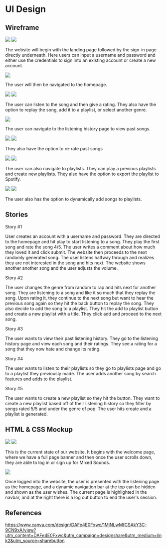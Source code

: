 # UI Design

## Wireframe

![](../ui-design/images/wireframe/landingpage.png)
![](../ui-design/images/wireframe/sign-in-page.png)

The website will begin with the landing page followed by the sign-in page directly underneath. Here users can input a username
and password and either use the credentials to sign into an existing account or create a new account.

![](../ui-design/images/wireframe/homepage.png)

The user will then be navigated to the homepage. 

![](../ui-design/images/wireframe/homepagenavbar.png)
![](../ui-design/images/wireframe/homepagerating.png)

The user can listen to the song and then give a rating. They also have the option to replay the song, add it to a playlist, or select another genre.

![](../ui-design/images/wireframe/listeninghistorynavbar.png)

The user can navigate to the listening history page to view past songs.

![](../ui-design/images/wireframe/listeninghistory.png)
![](../ui-design/images/wireframe/listeninghistoryp2.png)

They also have the option to re-rate past songs

![](../ui-design/images/wireframe/playlists.png)
![](../ui-design/images/wireframe/playlistsp2.png)

The user can also navigate to playlists. They can play a previous playlists and create new playlists. They also
have the option to export the playlist to Spotify.

![](../ui-design/images/wireframe/playlists.png)
![](../ui-design/images/wireframe/playlistsp2.png)

The user also has the option to dynamically add songs to playlists.

## Stories

Story #1

User creates an account with a username and password. They are directed to the homepage and hit play to start listening to a song. They play the first song and rate the song 4/5. The user writes a comment about how much they loved it and click submit. The website then proceeds to the next randomly generated song. The user listens halfway through and realizes they are not interested in the song and hits next. The website shows another another song and the user adjusts the volume.

Story #2

The user changes the genre from random to rap and hits next for another song. They are listening to a song and like it so much that they replay the song. Upon rating it, they continue to the next song but want to hear the previous song again so they hit the back button to replay the song. They also decide to add the song to a playlist. They hit the add to playlist button and create a new playlist with a title. They click add and proceed to the next song.

Story #3

The user wants to view their past listening history. They go to the listening history page and view each song and their ratings. They see a rating for a song that they now hate and change its rating.

Story #4

The user wants to listen to their playlists so they go to playlists page and go to a playlist they previously made. The user adds another song by search features and adds to the playlist.

Story #5

The user wants to create a new playlist so they hit the button. They want to create a new playlist based off of their listening history so they filter by songs rated 5/5 and under the genre of pop. The user hits create and a playlist is generated.

## HTML & CSS Mockup

![](../ui-design/images/website/index1.png)
![](../ui-design/images/website/index2.png)

This is the current state of our website. It begins with the welcome page, where we have a full page banner and then once the user scrolls down, they are able to log in or sign up for Mixed Sounds.

![](../ui-design/images/website/mainpage.png)

Once logged into the website, the user is presented with the listening page as the homepage, and a dynamic navigation bar at the top can be hidden and shown as the user wishes. The current page is highlighted in the navbar, and at the right there is a log out button to end the user's session.

## References
https://www.canva.com/design/DAFe4E0Fxwc/1MjNLwMfCSAkY3C-9CN9xA/view?utm_content=DAFe4E0Fxwc&utm_campaign=designshare&utm_medium=link2&utm_source=sharebutton
